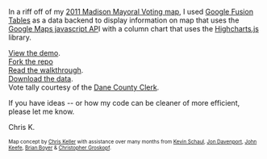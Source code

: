 In a riff off of my [2011 Madison Mayoral Voting map](https://github.com/chrislkeller/2011-Madison-Mayoral-Voting), I used [Google Fusion Tables](http://www.google.com/fusiontables/) as a data backend to display information on map that uses the [Google Maps javascript AP](http://code.google.com/apis/maps/documentation/javascript/)I with a column chart that uses the [Highcharts.js](http://www.highcharts.com/) library.

<p class="small"><a href="http://www.projects.chrislkeller.com/ft-highcharts/">View the demo</a>.<br />
<a href="https://github.com/chrislkeller/Fusion-Tables-To-Highcharts">Fork the repo</a><br />
<a href="http://www.chrislkeller.com/walkthrough-using-fusiontables-to-power-highc">Read the walkthrough</a>.<br />
<a href="https://www.google.com/fusiontables/DataSource?docid=1nsgSp3jNmPIdcy602joFVQMTtuZHfHIeDvaHnQ&hl=en_US">Download the data</a>.<br />
Vote tally courtesy of the <a href="http://www.countyofdane.com/clerk/elect2011b.html#race14">Dane County Clerk</a>.</p>

If you have ideas -- or how my code can be cleaner of more efficient, please let me know.

Chris K.

<p style="font-size: 10px;">Map concept by <a href="https://twitter.com/#!/ChrisLKeller" target="blank">Chris Keller</a> with assistance over many months from <a href="https://twitter.com/#!/kevinschaul" target="_blank">Kevin Schaul</a>, <a href="http://twitter.com/#!/jondavenport1" target="blank">Jon Davenport</a>, <a href="http://twitter.com/jfkeefe" target="blank">John Keefe</a>, <a href="http://twitter.com/#!/brianboyer" target="blank">Brian Boyer</a> &amp; <a href="http://twitter.com/#!/onyxfish" target="blank">Christopher Groskopf</a>.</p>